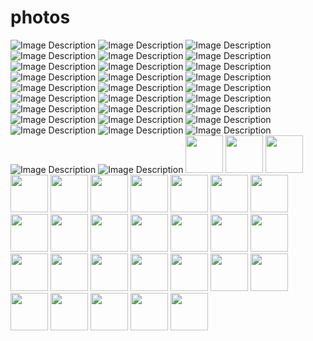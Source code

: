 # photos
![Image Description](photos/DSC00220-lr.jpg)
![Image Description](photos/DSC08367lr.jpg)
![Image Description](photos/DSC08430lr.jpg)
![Image Description](photos/DSC08430lr.jpg)
![Image Description](photos/DSC09274-lr.jpg)
![Image Description](photos/DSC09440-lr.jpg)
![Image Description](photos/DSC09752-lr.jpg)
![Image Description](photos/DSC09785-lr.jpg)
![Image Description](photos/DSC08740lr.jpg)
![Image Description](photos/DSC00011-lr.jpg)
![Image Description](photos/DSC08299lr.jpg)
![Image Description](photos/DSC08740lr.jpg)
![Image Description](photos/DSC00173-lr.jpg)
![Image Description](photos/DSC08810lr.jpg)
![Image Description](photos/DSC08810lr.jpg)
![Image Description](photos/DSC00202-lr.jpg)
![Image Description](photos/DSC09878-lr.jpg)
![Image Description](photos/DSC09971-lr.jpg)
![Image Description](photos/DSC09991-lr.jpg)
![Image Description](photos/DSC00327-lr.jpg)
![Image Description](photos/DSC00336-lr.jpg)
![Image Description](photos/DSC00351-lr.jpg)
![Image Description](photos/DSC00394-lr.jpg)
![Image Description](photos/DSC00406-lr.jpg)
![Image Description](photos/DSC00419-lr.jpg)
![Image Description](photos/DSC00480-lr.jpg)
![Image Description](photos/DSC00499-lr.jpg)
![Image Description](photos/DSC00522-lr.jpg)
![Image Description](photos/DSC00611-lr.jpg)
<img src="photos/DSC08299lr.jpg" width="60">
<img src="photos/DSC08367lr.jpg" width="60">
<img src="photos/DSC08430lr.jpg" width="60">
<img src="photos/DSC08430lr.jpg" width="60">
<img src="photos/DSC09274-lr.jpg" width="60">
<img src="photos/DSC09440-lr.jpg" width="60">
<img src="photos/DSC09752-lr.jpg" width="60">
<img src="photos/DSC09785-lr.jpg" width="60">
<img src="photos/DSC08740lr.jpg" width="60">
<img src="photos/DSC00011-lr.jpg" width="60">
<img src="photos/DSC08740lr.jpg" width="60">
<img src="photos/DSC00173-lr.jpg" width="60">
<img src="photos/DSC08810lr.jpg" width="60">
<img src="photos/DSC08810lr.jpg" width="60">
<img src="photos/DSC00202-lr.jpg" width="60">
<img src="photos/DSC00220-lr.jpg" width="60">
<img src="photos/DSC09878-lr.jpg" width="60">
<img src="photos/DSC09971-lr.jpg" width="60">
<img src="photos/DSC09991-lr.jpg" width="60">
<img src="photos/DSC00327-lr.jpg" width="60">
<img src="photos/DSC00336-lr.jpg" width="60">
<img src="photos/DSC00351-lr.jpg" width="60">
<img src="photos/DSC00394-lr.jpg" width="60">
<img src="photos/DSC00406-lr.jpg" width="60">
<img src="photos/DSC00419-lr.jpg" width="60">
<img src="photos/DSC00480-lr.jpg" width="60">
<img src="photos/DSC00499-lr.jpg" width="60">
<img src="photos/DSC00522-lr.jpg" width="60">
<img src="photos/DSC00611-lr.jpg" width="60">

